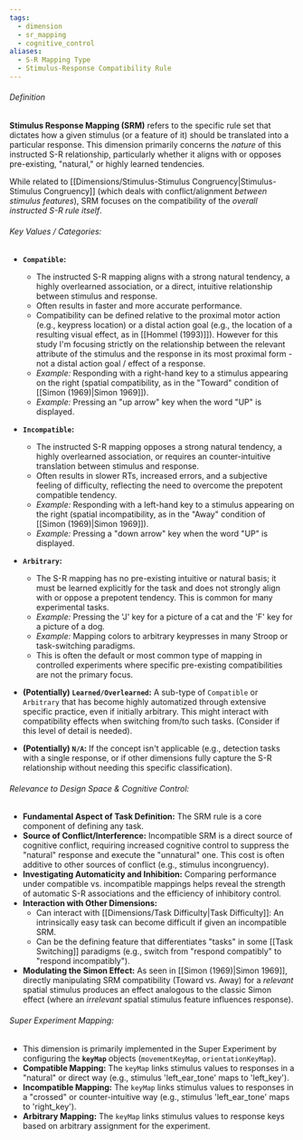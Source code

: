 ```yaml
---
tags:
  - dimension
  - sr_mapping
  - cognitive_control
aliases:
  - S-R Mapping Type
  - Stimulus-Response Compatibility Rule
---
```

###### Definition
**Stimulus Response Mapping (SRM)** refers to the specific rule set that dictates how a given stimulus (or a feature of it) should be translated into a particular response. This dimension primarily concerns the *nature* of this instructed S-R relationship, particularly whether it aligns with or opposes pre-existing, "natural," or highly learned tendencies.

While related to [[Dimensions/Stimulus-Stimulus Congruency|Stimulus-Stimulus Congruency]] (which deals with conflict/alignment *between stimulus features*), SRM focuses on the compatibility of the *overall instructed S-R rule itself*.

###### Key Values / Categories:

*   **`Compatible`:**
    *  The instructed S-R mapping aligns with a strong natural tendency, a highly overlearned association, or a direct, intuitive relationship between stimulus and response.
    *  Often results in faster and more accurate performance.
    * Compatibility can be defined relative to the proximal motor action (e.g., keypress location) or a distal action goal (e.g., the location of a resulting visual effect, as in [[Hommel (1993)]]). However for this study I'm focusing strictly on the relationship between the relevant attribute of the stimulus and the response in its most proximal form - not a distal action goal / effect of a response.
    *   *Example:* Responding with a right-hand key to a stimulus appearing on the right (spatial compatibility, as in the "Toward" condition of [[Simon (1969)|Simon 1969]]).
    *   *Example:* Pressing an "up arrow" key when the word "UP" is displayed.

*   **`Incompatible`:**
    *   The instructed S-R mapping opposes a strong natural tendency, a highly overlearned association, or requires an counter-intuitive translation between stimulus and response.
    *   Often results in slower RTs, increased errors, and a subjective feeling of difficulty, reflecting the need to overcome the prepotent compatible tendency.
    *   *Example:* Responding with a left-hand key to a stimulus appearing on the right (spatial incompatibility, as in the "Away" condition of [[Simon (1969)|Simon 1969]]).
    *   *Example:* Pressing a "down arrow" key when the word "UP" is displayed.

*   **`Arbitrary`:**
    *   The S-R mapping has no pre-existing intuitive or natural basis; it must be learned explicitly for the task and does not strongly align with or oppose a prepotent tendency. This is common for many experimental tasks.
    *   *Example:* Pressing the 'J' key for a picture of a cat and the 'F' key for a picture of a dog.
    *   *Example:* Mapping colors to arbitrary keypresses in many Stroop or task-switching paradigms.
    *   This is often the default or most common type of mapping in controlled experiments where specific pre-existing compatibilities are not the primary focus.

*   **(Potentially) `Learned/Overlearned`:** A sub-type of `Compatible` or `Arbitrary` that has become highly automatized through extensive specific practice, even if initially arbitrary. This might interact with compatibility effects when switching from/to such tasks. (Consider if this level of detail is needed).

*   **(Potentially) `N/A`:** If the concept isn't applicable (e.g., detection tasks with a single response, or if other dimensions fully capture the S-R relationship without needing this specific classification).

###### Relevance to Design Space & Cognitive Control:

*   **Fundamental Aspect of Task Definition:** The SRM rule is a core component of defining any task.
*   **Source of Conflict/Interference:** Incompatible SRM is a direct source of cognitive conflict, requiring increased cognitive control to suppress the "natural" response and execute the "unnatural" one. This cost is often additive to other sources of conflict (e.g., stimulus incongruency).
*   **Investigating Automaticity and Inhibition:** Comparing performance under compatible vs. incompatible mappings helps reveal the strength of automatic S-R associations and the efficiency of inhibitory control.
*   **Interaction with Other Dimensions:**
    *   Can interact with [[Dimensions/Task Difficulty|Task Difficulty]]: An intrinsically easy task can become difficult if given an incompatible SRM.
    *   Can be the defining feature that differentiates "tasks" in some [[Task Switching]] paradigms (e.g., switch from "respond compatibly" to "respond incompatibly").
*   **Modulating the Simon Effect:** As seen in [[Simon (1969)|Simon 1969]], directly manipulating SRM compatibility (Toward vs. Away) for a *relevant* spatial stimulus produces an effect analogous to the classic Simon effect (where an *irrelevant* spatial stimulus feature influences response).

###### Super Experiment Mapping:

*   This dimension is primarily implemented in the Super Experiment by configuring the **`keyMap`** objects (`movementKeyMap`, `orientationKeyMap`).
*   **Compatible Mapping:** The `keyMap` links stimulus values to responses in a "natural" or direct way (e.g., stimulus 'left_ear_tone' maps to 'left_key').
*   **Incompatible Mapping:** The `keyMap` links stimulus values to responses in a "crossed" or counter-intuitive way (e.g., stimulus 'left_ear_tone' maps to 'right_key').
*   **Arbitrary Mapping:** The `keyMap` links stimulus values to response keys based on arbitrary assignment for the experiment.